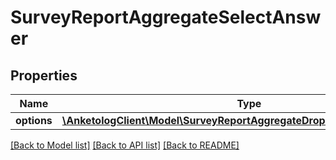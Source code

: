 # SurveyReportAggregateSelectAnswer

## Properties
Name | Type | Description | Notes
------------ | ------------- | ------------- | -------------
**options** | [**\AnketologClient\Model\SurveyReportAggregateDropdownAnswerOptions[]**](SurveyReportAggregateDropdownAnswerOptions.md) |  | 

[[Back to Model list]](../README.md#documentation-for-models) [[Back to API list]](../README.md#documentation-for-api-endpoints) [[Back to README]](../README.md)


